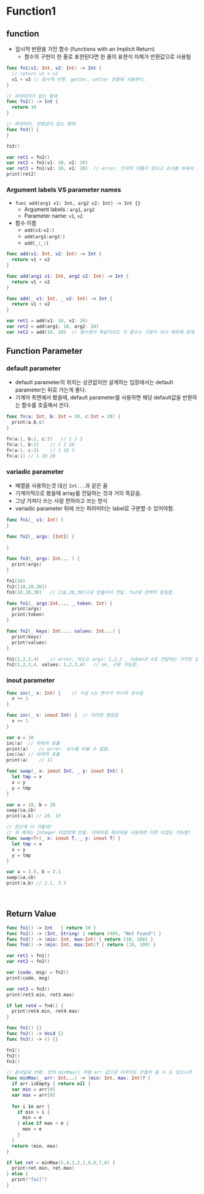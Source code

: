 # Function1

## function

- 암시적 반환을 가진 함수 (functions with an Implicit Return)
  - 함수의 구현이 한 줄로 표현된다면 한 줄의 표현식 자체가 반환값으로 사용됨

```swift
func fn1(v1: Int, v2: Int) -> Int {
  // return v1 + v2
  v1 + v2 // 암시적 반환. getter, setter 만들때 사용한다.
}

// 파라미터가 없는 형태
func fn2() -> Int {
  return 10
}

// 파라미터, 반환값이 없는 형태
func fn3() {
}

fn3()

var ret1 = fn2()
var ret2 = fn1(v1: 10, v2: 20)
var ret3 = fn1(v2: 10, v1: 20)	// error. 인자의 이름이 있다고 순서를 바꿔서 전달할 수 없음.
print(ret2)
```

### Argument labels  VS  parameter names

- `func add(arg1 v1: Int, arg2 v2: Int) -> Int {}`
  - Argument labels : `arg1`, `arg2`
  - Parameter name: `v1`, `v2`
- 함수 이름
  - `add(v1:v2:)`
  - `add(arg1:arg2:)`
  - `add(_:_:)`

```swift
func add(v1: Int, v2: Int) -> Int {
  return v1 + v2
}

func add(arg1 v1: Int, arg2 v2: Int) -> Int {
  return v1 + v2
}

func add(_ v1: Int, _ v2: Int) -> Int {
  return v1 + v2
}

var ret1 = add(v1: 10, v2: 20)
var ret2 = add(arg1: 10, arg2: 20)
var ret2 = add(10, 20)	// 함수명이 똑같더라도 각 함수는 구분이 되기 때문에 문제 없음.
```

## Function Parameter

### default parameter

- default parameter의 위치는 상관없지만 설계하는 입장에서는 default parameter는 뒤로 가는게 좋다.
- 기계어 측면에서 봤을때, default parameter를 사용하면 해당 default값을 반환하는 함수를 호출해서 쓴다.

```swift
func fn(a: Int, b: Int = 10, c:Int = 20) {
  print(a,b,c)
}

fn(a:1, b:2, c:3)	// 1 2 3
fn(a:1, b:2)	// 1 2 20
fn(a:1, c:3)	// 1 10 3
fn(a:1)	// 1 10 20
```

### variadic parameter

- 배열을 사용하는것 대신 `Int...`과 같은 꼴
- 기계어적으로 봤을때 array를 전달하는 것과 거의 똑같음.
- 그냥 가져다 쓰는 사람 편하라고 쓰는 방식
- variadic parameter 뒤에 쓰는 파라미터는 label로 구분할 수 있어야함.

```swift
func fn1(_ v1: Int) {
}

func fn2(_ args: [Int]) {
  
}

func fn3(_ args: Int... ) {
  print(args)
}

fn1(10)
fn2([10,20,30])
fn3(10,20,30)	// [10,20,30]으로 만들어서 전달. fn2와 완벽히 동일함.
```

```swift
func fn1(_ args:Int..., _ token: Int) {
  print(args)
  print(token)
}

func fn2(_ keys: Int..., values: Int...) {
  print(keys)
  print(values)
}

fn1(1,2,3,4)	// error, 의도는 args: 1,2,3 , token은 4로 전달하는 거지만 알 수 없음.
fn2(1,2,3,4, values: 1,2,3,4)	// ok, 구분 가능함.
```

### inout parameter



```swift
func inc(_ x: Int) {	// 사실 x는 변수가 아니라 상수임
  x += 1
}

func inc(_ x: inout Int) {	// 이러면 괜찮음
  x += 1
}

var a = 10
inc(a)	// 위에꺼 호출
print(a)	// error. 상수를 바꿀 수 없음.
inc(&a)	// 아래꺼 호출
print(a)	// 11

func swap(_ x: inout Int, _ y: inout Int) {
  let tmp = x
  x = y
  y = tmp
}

var a = 10, b = 20
swap(&a,&b)
print(a,b) // 20, 10

// 한단계 더 가볼까?
// 위 예제는 Integer 타입밖에 안됨. 아래처럼 제네릭을 사용하면 다른 타입도 가능함!
func swap<T>(_ x: inout T, _ y: inout T) {
  let tmp = x
  x = y
  y = tmp
}

var a = 3.5, b = 2.1
swap(&a,&b)
print(a,b) // 2.1, 3.5

```

<br>

## Return Value

```swift
func fn1() -> Int	{ return 10 }
func fn2() -> (Int, String) { return (404, "Not Found") }
func fn3() -> (min: Int, max:Int) { return (10, 100) }
func fn4() -> (min: Int, max:Int)? { return (10, 100) }

var ret1 = fn1()
var ret2 = fn2()

var (code, msg) = fn2()
print(code, msg)

var ret3 = fn3()
print(ret3.min, ret3.max)

if let ret4 = fn4() {
  print(ret4.min, ret4.max)
}
```

```swift
func fn1() {}
func fn2() -> Void {}
func fn3() -> () {}

fn1()
fn2()
fn3()

// 옵셔널로 반환. 만약 minMax() 처럼 arr 값으로 아무것도 안들어 올 수 도 있으니까 
func minMax(_ arr: Int...) -> (min: Int, max: Int)? {
  if arr.isEmpty { return nil }
  var min = arr[0]
  var max = arr[0]
  
  for i in arr {
    if min > i {
      min = e
    } else if max < e {
      max = e
    }
  }
  return (min, max)
}

if let ret = minMax(5,4,3,2,1,9,8,7,6) {
  print(ret.min, ret.max)
} else {
  print("fail")
}

```

